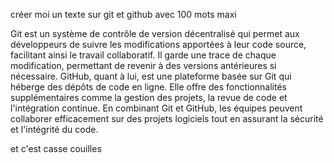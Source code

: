 créer moi un texte sur git et github avec 100 mots maxi

 Git est un système de contrôle de version décentralisé qui permet aux développeurs de suivre les modifications apportées à leur code source, facilitant ainsi le travail collaboratif. Il garde une trace de chaque modification, permettant de revenir à des versions antérieures si nécessaire. GitHub, quant à lui, est une plateforme basée sur Git qui héberge des dépôts de code en ligne. Elle offre des fonctionnalités supplémentaires comme la gestion des projets, la revue de code et l'intégration continue. En combinant Git et GitHub, les équipes peuvent collaborer efficacement sur des projets logiciels tout en assurant la sécurité et l'intégrité du code.

et c'est casse couilles
